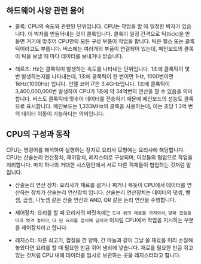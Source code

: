 ## 하드웨어 사양 관련 용어

- 클록: CPU의 속도와 관련된 단위입니다. CPU는 작업을 할 때 일정한 박자가 있습니다. 이 박자를 만들어내는 것이 클록입니다. 클록이 일정 간격으로 틱(tick)을 만들면 거기에 맞추어 CPU안의 모든 구성 부품이 작업을 합니다. 틱은 펄스 또는 클록틱이라고도 부릅니다. 버스에는 여러개의 부품이 연결되어 있는데, 메인보드의 클록이 틱을 보낼 때 마다 데이터를 보내거나 받습니다.

- 헤르츠: Hz는 클록틱이 발생하는 속도를 나타내는 단위입니다. 1초에 클록틱이 몇 번 발생하는지를 나타내는데, 1초에 클록틱이 한 번이면 1Hz, 1000번이면 1kHz(1000Hz) 입니다. 인텔 코어 i7은 3.4GHz입니다. 1초에 클록틱이 3,400,000,000번 발생하여 CPU가 1초에 약 34억번의 연산을 할 수 있음을 의미합니다. 버스도 클록틱에 맞추어 데이터를 전송하기 때문에 메인보드의 성능도 클록으로 표시합니다. 메인보드는 1,333MHz의 클록을 사용하는데, 이는 초당 1.3억 번의 데이터 이동이 가능하다는 의미입니다.


## CPU의 구성과 동작

CPU는 명령어를 해석하여 실행하는 장치로 요리사 모형에는 요리사에 해당합니다. CPU는 산술논리 연산장치, 제어장치, 레지스터로 구성되며, 이것들의 협업으로 작업을 처리합니다. 마치 하나의 거대한 시스템안에서 서로 다른 객체들이 협업하는 것처럼 말입니다. 

- 산술논리 연산 장치: 요리사가 재료를 삶거나 찌거나 볶듯이 CPU에서 데이터를 연산하는 장치가 산술논리 연산장치 입니다. 산술논리 연산장치는 데이터의 덧셈, 뺄셈, 곱셈, 나눗셈 같은 산술 연산과 AND, OR 같은 논리 연산을 수행합니다.

- 제어장치: 요리를 할 때 요리사의 머릿속에는 `도마 위의 재료를 가져와라`, `양파 껍질을 미리 벗겨 놓아라`, `다 된 요리를 접시에 담아라` 이처럼 CPU에서 작업을 지시하는 부분을 제어장치라고 합니다.

- 레지스터: 자른 쇠고기, 껍질을 깐 양파, 간 마늘과 같이 그날 쓸 재료를 미리 손질해놓았다면 요리를 할 때 필요한 만큼 쥐어 냄비에 넣습니다. 재료를 필요한 만큼 쥐고 있는 것처럼 CPU 내에 데이터를 임시로 보관하는 곳을 레지스터라고 합니다.



